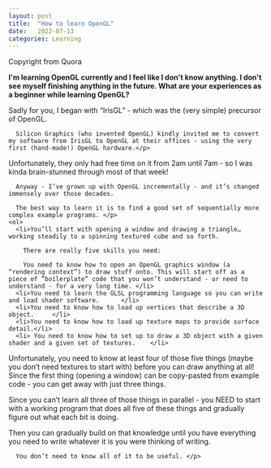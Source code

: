 ```yaml
---
layout: post
title:  "How to learn OpenGL"
date:   2022-07-13
categories: Learning
---
```

<!doctype html>
<html>
<head>
<meta charset="utf-8">
<title>How to learn OpenGL</title>
</head>

<body>
	<p>Copyright from Quora</p>
	<p><strong>I'm learning OpenGL currently and I feel like I don't know anything. I don't see myself finishing anything in the future. What are your experiences as a beginner while learning OpenGL?</strong>
</p>
	<p>Sadly for you, I began with “IrisGL” - which was the (very simple) precursor of OpenGL.
	  
	  Silicon Graphics (who invented OpenGL) kindly invited me to convert my software from IrisGL to OpenGL at their offices - using the very first (hand-made!) OpenGL hardware.</p>
<p> Unfortunately, they only had free time on it from 2am until 7am - so I was kinda brain-stunned through most of that week!
	  
	  Anyway - I’ve grown up with OpenGL incrementally - and it’s changed immensely over those decades.
	  
	  The best way to learn it is to find a good set of sequentially more complex example programs. </p>
	<ol>
	  <li>You’ll start with opening a window and drawing a triangle…working steadily to a spinning textured cube and so forth.
	    
	    There are really five skills you need:
	    
	    You need to know how to open an OpenGL graphics window (a “rendering context”) to draw stuff onto. This will start off as a piece of “boilerplate” code that you won’t understand - or need to understand - for a very long time. </li>
	  <li>You need to learn the GLSL programming language so you can write and load shader software.	  </li>
	  <li>You need to know how to load up vertices that describe a 3D object.	  </li>
	  <li>You need to know how to load up texture maps to provide surface detail.</li>
	  <li> You need to know how to set up to draw a 3D object with a given shader and a given set of textures.	  </li>
</ol>
	<p>Unfortunately, you need to know at least four of those five things (maybe you don’t need textures to start with) before you can draw anything at all! Since the first thing (opening a window) can be copy-pasted from example code - you can get away with just three things.</p>
	<p> Since you can’t learn all three of those things in parallel - you NEED to start with a working program that does all five of these things and gradually figure out what each bit is doing.	  </p>
	<p>Then you can gradually build on that knowledge until you have everything you need to write whatever it is you were thinking of writing.
	  
	  You don’t need to know all of it to be useful. </p>
</body>
</html>
